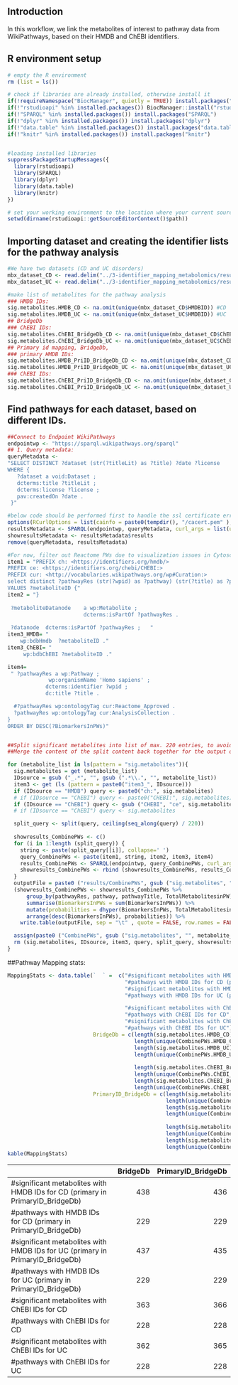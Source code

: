 ## Introduction

In this workflow, we link the metabolites of interest to pathway data
from WikiPathways, based on their HMDB and ChEBI identifiers.

## R environment setup

``` r
# empty the R environment
rm (list = ls())

# check if libraries are already installed, otherwise install it
if(!requireNamespace("BiocManager", quietly = TRUE)) install.packages("BiocManager")
if(!"rstudioapi" %in% installed.packages()) BiocManager::install("rstudioapi")
if(!"SPARQL" %in% installed.packages()) install.packages("SPARQL")
if(!"dplyr" %in% installed.packages()) install.packages("dplyr")
if(!"data.table" %in% installed.packages()) install.packages("data.table")
if(!"knitr" %in% installed.packages()) install.packages("knitr")


#loading installed libraries
suppressPackageStartupMessages({
  library(rstudioapi)
  library(SPARQL)
  library(dplyr)
  library(data.table)
  library(knitr)
})

# set your working environment to the location where your current source file is saved into.
setwd(dirname(rstudioapi::getSourceEditorContext()$path))
```

## Importing dataset and creating the identifier lists for the pathway analysis

``` r
#We have two datasets (CD and UC disorders)
mbx_dataset_CD <- read.delim("../3-identifier_mapping_metabolomics/results/mbx_IDMapping_CD")
mbx_dataset_UC <- read.delim("../3-identifier_mapping_metabolomics/results/mbx_IDMapping_UC")

#make list of metabolites for the pathway analysis
### HMDB IDs:
sig.metabolites.HMDB_CD <- na.omit(unique(mbx_dataset_CD$HMDBID)) #CD
sig.metabolites.HMDB_UC <- na.omit(unique(mbx_dataset_UC$HMDBID)) #UC
## BridgeDb
### ChEBI IDs:
sig.metabolites.ChEBI_BridgeDb_CD <- na.omit(unique(mbx_dataset_CD$ChEBI_BridgeDb)) #CD
sig.metabolites.ChEBI_BridgeDb_UC <- na.omit(unique(mbx_dataset_UC$ChEBI_BridgeDb)) #UC
## Primary id mapping, BridgeDb,
### primary HMDB IDs:
sig.metabolites.HMDB_PriID_BridgeDb_CD <- na.omit(unique(mbx_dataset_CD$Current_HMDBID)) #CD
sig.metabolites.HMDB_PriID_BridgeDb_UC <- na.omit(unique(mbx_dataset_UC$Current_HMDBID)) #UC
### ChEBI IDs:
sig.metabolites.ChEBI_PriID_BridgeDb_CD <- na.omit(unique(mbx_dataset_CD$ChEBI_PriID_BridgeDb)) #CD
sig.metabolites.ChEBI_PriID_BridgeDb_UC <- na.omit(unique(mbx_dataset_UC$ChEBI_PriID_BridgeDb)) #UC
```

## Find pathways for each dataset, based on different IDs.

``` r
##Connect to Endpoint WikiPathways
endpointwp <- "https://sparql.wikipathways.org/sparql"
## 1. Query metadata:
queryMetadata <-
"SELECT DISTINCT ?dataset (str(?titleLit) as ?title) ?date ?license 
WHERE {
   ?dataset a void:Dataset ;
   dcterms:title ?titleLit ;
   dcterms:license ?license ;
   pav:createdOn ?date .
 }"

#below code should be performed first to handle the ssl certificate error
options(RCurlOptions = list(cainfo = paste0(tempdir(), "/cacert.pem" ), ssl.verifypeer = FALSE))
resultsMetadata <- SPARQL(endpointwp, queryMetadata, curl_args = list(useragent = R.version.string))
showresultsMetadata <- resultsMetadata$results
remove(queryMetadata, resultsMetadata)

#For now, filter out Reactome PWs due to visualization issues in Cytoscape.
item1 = "PREFIX ch: <https://identifiers.org/hmdb/>
PREFIX ce: <https://identifiers.org/chebi/CHEBI:>
PREFIX cur: <http://vocabularies.wikipathways.org/wp#Curation:>
select distinct ?pathwayRes (str(?wpid) as ?pathway) (str(?title) as ?pathwayTitle) (count(distinct ?metaboliteID) AS ?BiomarkersInPWs) (count(distinct ?metaboliteDatanode) AS ?TotalMetabolitesinPW) where {
VALUES ?metaboliteID {"
item2 = "}
 
 ?metaboliteDatanode    a wp:Metabolite ;
                        dcterms:isPartOf ?pathwayRes .
 
 ?datanode  dcterms:isPartOf ?pathwayRes ;   "
item3_HMDB= "
    wp:bdbHmdb  ?metaboliteID ."
item3_ChEBI= "
     wp:bdbChEBI ?metaboliteID ." 

item4=
 " ?pathwayRes a wp:Pathway ;
             wp:organismName 'Homo sapiens' ; 
            dcterms:identifier ?wpid ;
            dc:title ?title .

  #?pathwayRes wp:ontologyTag cur:Reactome_Approved . 
  ?pathwayRes wp:ontologyTag cur:AnalysisCollection .           
}
ORDER BY DESC(?BiomarkersInPWs)"


##Split significant metabolites into list of max. 220 entries, to avoid SPARQL endpoint trowing a 414 error. 
##Merge the content of the split content back together for the output of the PW Analysis.

for (metabolite_list in ls(pattern = "sig.metabolites")){
  sig.metabolites = get (metabolite_list)
  IDsource = gsub ("_.*", "", gsub (".*\\.", "", metabolite_list))
  item3 <- get (ls (pattern = paste0("item3_", IDsource)))
  if (IDsource == "HMDB") query <- paste0("ch:", sig.metabolites)
  # if (IDsource == "ChEBI") query <- paste0("CHEBI:", sig.metabolites)
  if (IDsource == "ChEBI") query <- gsub ("CHEBI", "ce", sig.metabolites)
  # if (IDsource == "ChEBI") query <- sig.metabolites

  split_query <- split(query, ceiling(seq_along(query) / 220))
  
  showresults_CombinePWs <- c()
  for (i in 1:length (split_query)) {
    string <- paste(split_query[[i]], collapse=' ')
    query_CombinePWs <- paste(item1, string, item2, item3, item4)
    results_CombinePWs <- SPARQL(endpointwp, query_CombinePWs, curl_args = list(useragent = R.version.string))
    showresults_CombinePWs <- rbind (showresults_CombinePWs, results_CombinePWs$results)
  }
  outputFile = paste0 ("results/CombinePWs", gsub ("sig.metabolites", "", metabolite_list), ".txt")
  (showresults_CombinePWs <- showresults_CombinePWs %>% 
      group_by(pathwayRes, pathway, pathwayTitle, TotalMetabolitesinPW) %>% 
      summarise(BiomarkersInPWs = sum(BiomarkersInPWs)) %>%
      mutate(probabilities = dhyper(BiomarkersInPWs, TotalMetabolitesinPW, (length(query) - BiomarkersInPWs), length(query), log = FALSE)) %>% # Calculate hypergeometric density p-value for all pathways.
      arrange(desc(BiomarkersInPWs), probabilities)) %>%
    write.table(outputFile, sep = "\t" , quote = FALSE, row.names = FALSE)

  assign(paste0 ("CombinePWs", gsub ("sig.metabolites", "", metabolite_list)), showresults_CombinePWs)
  rm (sig.metabolites, IDsource, item3, query, split_query, showresults_CombinePWs, i, string, query_CombinePWs, results_CombinePWs, outputFile)
}
```

##Pathway Mapping stats:

``` r
MappingStats <- data.table(`  ` =  c("#significant metabolites with HMDB IDs for CD (primary in PrimaryID_BridgeDb)" ,
                                     "#pathways with HMDB IDs for CD (primary in PrimaryID_BridgeDb)",
                                     "#significant metabolites with HMDB IDs for UC (primary in PrimaryID_BridgeDb)",
                                     "#pathways with HMDB IDs for UC (primary in PrimaryID_BridgeDb)",

                                     "#significant metabolites with ChEBI IDs for CD",
                                     "#pathways with ChEBI IDs for CD",
                                     "#significant metabolites with ChEBI IDs for UC",
                                     "#pathways with ChEBI IDs for UC"),
                           BridgeDb = c(length(sig.metabolites.HMDB_CD), 
                                        length(unique(CombinePWs.HMDB_CD$pathway)),
                                        length(sig.metabolites.HMDB_UC), 
                                        length(unique(CombinePWs.HMDB_UC$pathway)),
                                        
                                        length(sig.metabolites.ChEBI_BridgeDb_CD),
                                        length(unique(CombinePWs.ChEBI_BridgeDb_CD$pathway)),
                                        length(sig.metabolites.ChEBI_BridgeDb_UC),
                                        length(unique(CombinePWs.ChEBI_BridgeDb_UC$pathway))),
                           PrimaryID_BridgeDb = c(length(sig.metabolites.HMDB_PriID_BridgeDb_CD),
                                                  length(unique(CombinePWs.HMDB_PriID_BridgeDb_CD$pathway)),
                                                  length(sig.metabolites.HMDB_PriID_BridgeDb_UC),
                                                  length(unique(CombinePWs.HMDB_PriID_BridgeDb_UC$pathway)),
                                                  
                                                  length(sig.metabolites.ChEBI_PriID_BridgeDb_CD),
                                                  length(unique(CombinePWs.ChEBI_PriID_BridgeDb_CD$pathway)),
                                                  length(sig.metabolites.ChEBI_PriID_BridgeDb_UC),
                                                  length(unique(CombinePWs.ChEBI_PriID_BridgeDb_UC$pathway))))
kable(MappingStats)
```

|                                                                               | BridgeDb | PrimaryID_BridgeDb |
|:---------------------------------------------------|------:|-------------:|
| #significant metabolites with HMDB IDs for CD (primary in PrimaryID_BridgeDb) |      438 |                436 |
| #pathways with HMDB IDs for CD (primary in PrimaryID_BridgeDb)                |      229 |                229 |
| #significant metabolites with HMDB IDs for UC (primary in PrimaryID_BridgeDb) |      437 |                435 |
| #pathways with HMDB IDs for UC (primary in PrimaryID_BridgeDb)                |      229 |                229 |
| #significant metabolites with ChEBI IDs for CD                                |      363 |                366 |
| #pathways with ChEBI IDs for CD                                               |      228 |                228 |
| #significant metabolites with ChEBI IDs for UC                                |      362 |                365 |
| #pathways with ChEBI IDs for UC                                               |      228 |                228 |
